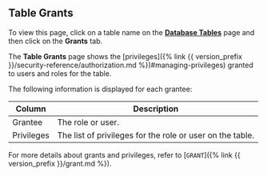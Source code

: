 ## Table Grants

To view this page, click on a table name on the [**Database Tables**](#database-tables) page and then click on the **Grants** tab.

The **Table Grants** page shows the [privileges]({% link {{ version_prefix }}/security-reference/authorization.md %})#managing-privileges) granted to users and roles for the table.

The following information is displayed for each grantee:

 Column    | Description
-----------|-------------
Grantee    | The role or user.
Privileges | The list of privileges for the role or user on the table.

For more details about grants and privileges, refer to [`GRANT`]({% link {{ version_prefix }}/grant.md %}).